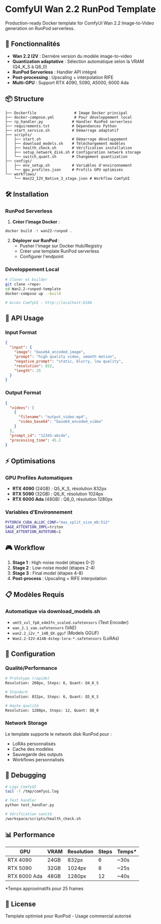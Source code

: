 # ComfyUI Wan 2.2 RunPod Template

Production-ready Docker template for ComfyUI Wan 2.2 Image-to-Video generation on RunPod serverless.

## 🚀 Fonctionnalités

- **Wan 2.2 I2V** : Dernière version du modèle image-to-video
- **Quantization adaptative** : Sélection automatique selon la VRAM (Q4_K_S à Q8_0)
- **RunPod Serverless** : Handler API intégré
- **Post-processing** : Upscaling + interpolation RIFE
- **Multi-GPU** : Support RTX 4090, 5090, A5000, 6000 Ada

## 📦 Structure

```
├── Dockerfile                 # Image Docker principal
├── docker-compose.yml         # Pour développement local
├── rp_handler.py             # Handler RunPod serverless
├── requirements.txt          # Dépendances Python
├── start_service.sh          # Démarrage adaptatif
├── scripts/
│   ├── start.sh              # Démarrage développement
│   ├── download_models.sh    # Téléchargement modèles
│   ├── health_check.sh       # Vérification installation
│   ├── setup_network_disk.sh # Configuration network storage
│   └── switch_quant.sh       # Changement quantization
├── configs/
│   ├── env_setup.sh          # Variables d'environnement
│   └── gpu_profiles.json     # Profils GPU optimisés
└── workflows/
    └── Wan22_I2V_Native_3_stage.json # Workflow ComfyUI
```

## 🛠️ Installation

### RunPod Serverless

1. **Créer l'image Docker** :
```bash
docker build -t wan22-runpod .
```

2. **Déployer sur RunPod** :
   - Pusher l'image sur Docker Hub/Registry
   - Créer une template RunPod serverless
   - Configurer l'endpoint

### Développement Local

```bash
# Cloner et builder
git clone <repo>
cd Wan2.2-runpod-template
docker-compose up --build

# Accès ComfyUI : http://localhost:8188
```

## 📡 API Usage

### Input Format
```json
{
  "input": {
    "image": "base64_encoded_image",
    "prompt": "high quality video, smooth motion",
    "negative_prompt": "static, blurry, low quality",
    "resolution": 832,
    "length": 25
  }
}
```

### Output Format
```json
{
  "videos": [
    {
      "filename": "output_video.mp4",
      "video_base64": "base64_encoded_video"
    }
  ],
  "prompt_id": "12345-abcde",
  "processing_time": 45.2
}
```

## ⚡ Optimisations

### GPU Profiles Automatiques
- **RTX 4090** (24GB) : Q5_K_S, résolution 832px
- **RTX 5090** (32GB) : Q6_K, résolution 1024px  
- **RTX 6000 Ada** (48GB) : Q8_0, résolution 1280px

### Variables d'Environnement
```bash
PYTORCH_CUDA_ALLOC_CONF="max_split_size_mb:512"
SAGE_ATTENTION_IMPL=triton
SAGE_ATTENTION_AUTOTUNE=1
```

## 🎮 Workflow

1. **Stage 1** : High-noise model (étapes 0-2)
2. **Stage 2** : Low-noise model (étapes 2-4) 
3. **Stage 3** : Final model (étapes 4-8)
4. **Post-process** : Upscaling + RIFE interpolation

## 📋 Modèles Requis

### Automatique via download_models.sh
- `umt5_xxl_fp8_e4m3fn_scaled.safetensors` (Text Encoder)
- `wan_2.1_vae.safetensors` (VAE)
- `wan2.2_i2v_*_14B_QX.gguf` (Models GGUF)
- `Wan2.2-I2V-A14B-4step-lora-*.safetensors` (LoRAs)

## 🔧 Configuration

### Qualité/Performance
```bash
# Prototype (rapide)
Resolution: 208px, Steps: 6, Quant: Q4_K_S

# Standard 
Resolution: 832px, Steps: 6, Quant: Q5_K_S

# Haute qualité
Resolution: 1280px, Steps: 12, Quant: Q8_0
```

### Network Storage
Le template supporte le network disk RunPod pour :
- LoRAs personnalisés
- Cache des modèles
- Sauvegarde des outputs
- Workflows personnalisés

## 🐛 Debugging

```bash
# Logs ComfyUI
tail -f /tmp/comfyui.log

# Test handler
python test_handler.py

# Vérification sanité
/workspace/scripts/health_check.sh
```

## 📊 Performance

| GPU | VRAM | Resolution | Steps | Temps* |
|-----|------|------------|-------|--------|
| RTX 4090 | 24GB | 832px | 6 | ~30s |
| RTX 5090 | 32GB | 1024px | 8 | ~25s |
| RTX 6000 Ada | 48GB | 1280px | 12 | ~40s |

*Temps approximatifs pour 25 frames

## 📝 License

Template optimisé pour RunPod - Usage commercial autorisé